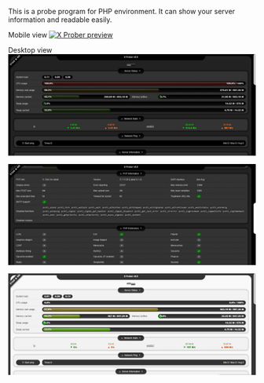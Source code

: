 This is a probe program for PHP environment. It can show your server information and readable easily.

Mobile view
[![X Prober preview](https://raw.githubusercontent.com/kmvan/x-prober/master/screenshots/preview.webp)](https://raw.githubusercontent.com/kmvan/x-prober/master/screenshots/preview.webp)

Desktop view
[![X Prober preview](screenshots/01.jpg)](screenshots/01.jpg)

[![X Prober preview](screenshots/02.jpg)](screenshots/02.jpg)

[![X Prober preview](screenshots/03.jpg)](screenshots/03.jpg)
